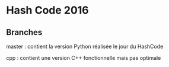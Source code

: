 # Hash Code 2016

## Branches

master : contient la version Python réalisée le jour du HashCode

cpp : contient une version C++ fonctionnelle mais pas optimale
